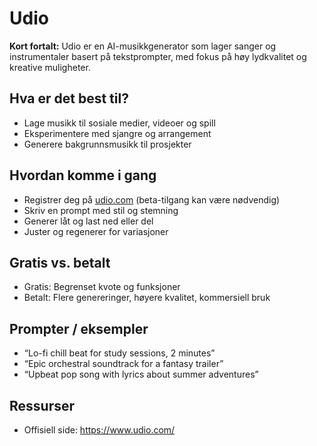 # Udio

**Kort fortalt:** Udio er en AI-musikkgenerator som lager sanger og instrumentaler basert på tekstprompter, med fokus på høy lydkvalitet og kreative muligheter.

## Hva er det best til?

- Lage musikk til sosiale medier, videoer og spill
- Eksperimentere med sjangre og arrangement
- Generere bakgrunnsmusikk til prosjekter

## Hvordan komme i gang

- Registrer deg på [udio.com](https://www.udio.com/) (beta-tilgang kan være nødvendig)
- Skriv en prompt med stil og stemning
- Generer låt og last ned eller del
- Juster og regenerer for variasjoner

## Gratis vs. betalt

- Gratis: Begrenset kvote og funksjoner
- Betalt: Flere genereringer, høyere kvalitet, kommersiell bruk

## Prompter / eksempler

- “Lo-fi chill beat for study sessions, 2 minutes”
- “Epic orchestral soundtrack for a fantasy trailer”
- “Upbeat pop song with lyrics about summer adventures”

## Ressurser

- Offisiell side: https://www.udio.com/
